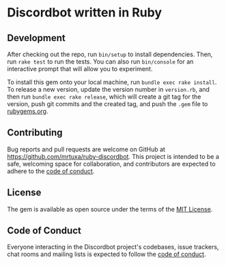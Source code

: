 # Discordbot written in Ruby


## Development

After checking out the repo, run `bin/setup` to install dependencies. Then, run `rake test` to run the tests. You can also run `bin/console` for an interactive prompt that will allow you to experiment.

To install this gem onto your local machine, run `bundle exec rake install`. To release a new version, update the version number in `version.rb`, and then run `bundle exec rake release`, which will create a git tag for the version, push git commits and the created tag, and push the `.gem` file to [rubygems.org](https://rubygems.org).

## Contributing

Bug reports and pull requests are welcome on GitHub at https://github.com/mrtuxa/ruby-discordbot. This project is intended to be a safe, welcoming space for collaboration, and contributors are expected to adhere to the [code of conduct](https://github.com/[USERNAME]/discordbot/blob/master/CODE_OF_CONDUCT.md).

## License

The gem is available as open source under the terms of the [MIT License](https://opensource.org/licenses/MIT).

## Code of Conduct

Everyone interacting in the Discordbot project's codebases, issue trackers, chat rooms and mailing lists is expected to follow the [code of conduct](https://github.com/[USERNAME]/discordbot/blob/master/CODE_OF_CONDUCT.md).
